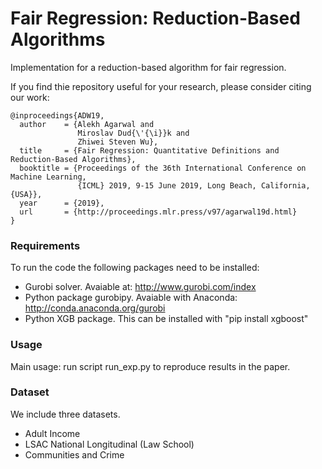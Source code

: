 # Fair Regression: Reduction-Based Algorithms

Implementation for a reduction-based algorithm for fair regression.



If you find thie repository useful for your research, please consider citing our work:

```
@inproceedings{ADW19,
  author    = {Alekh Agarwal and
               Miroslav Dud{\'{\i}}k and
               Zhiwei Steven Wu},
  title     = {Fair Regression: Quantitative Definitions and Reduction-Based Algorithms},
  booktitle = {Proceedings of the 36th International Conference on Machine Learning,
               {ICML} 2019, 9-15 June 2019, Long Beach, California, {USA}},
  year      = {2019},
  url       = {http://proceedings.mlr.press/v97/agarwal19d.html}
}
```





### Requirements
To run the code the following packages need to be installed:
- Gurobi solver. Avaiable at: http://www.gurobi.com/index
- Python package gurobipy. Avaiable with Anaconda: http://conda.anaconda.org/gurobi
- Python XGB package. This can be installed with "pip install xgboost"



### Usage
Main usage: run script run_exp.py to reproduce results in the paper.



### Dataset
We include three datasets.
- Adult Income 
- LSAC National Longitudinal (Law School) 
- Communities and Crime 
